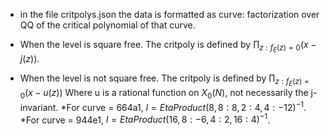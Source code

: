 * in the file critpolys.json the data is formatted as curve: factorization over QQ of the critical polynomial of that curve.

* When the level is square free. The critpoly is defined by
    $\prod_{z : f_E(z) = 0 }(x - j(z))$.

* When the level is not square free. The critpoly is defined by
    $\prod_{z : f_E(z) = 0 }(x - u(z))$
Where u is a rational function on $X_0(N)$, not necessarily the j-invariant.
  *For curve = 664a1, $l = EtaProduct(8,{8:8,2:4,4:-12})^{-1}$. 
  *For curve = 944e1, $l = EtaProduct(16,{8:-6,4:2,16:4})^{-1}$.
